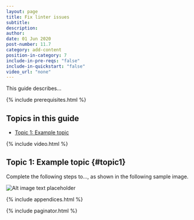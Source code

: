 ```yaml
---
layout: page
title: Fix linter issues
subtitle:
description:
author:
date: 01 Jun 2020
post-number: 11.7
category: add-content
position-in-category: 7
include-in-pre-reqs: "false"
include-in-quickstart: "false"
video_url: "none"
---
```


This guide describes...

{% include prerequisites.html %}

## Topics in this guide

- [Topic 1: Example topic](#topic1)

{% include video.html %}

## Topic 1: Example topic {#topic1}

Complete the following steps to..., as shown in the following sample image.

![Alt image text placeholder](../assets/images/11-add-content/linter/img-placeholder.png)

{% include appendices.html %}

{% include paginator.html %}
